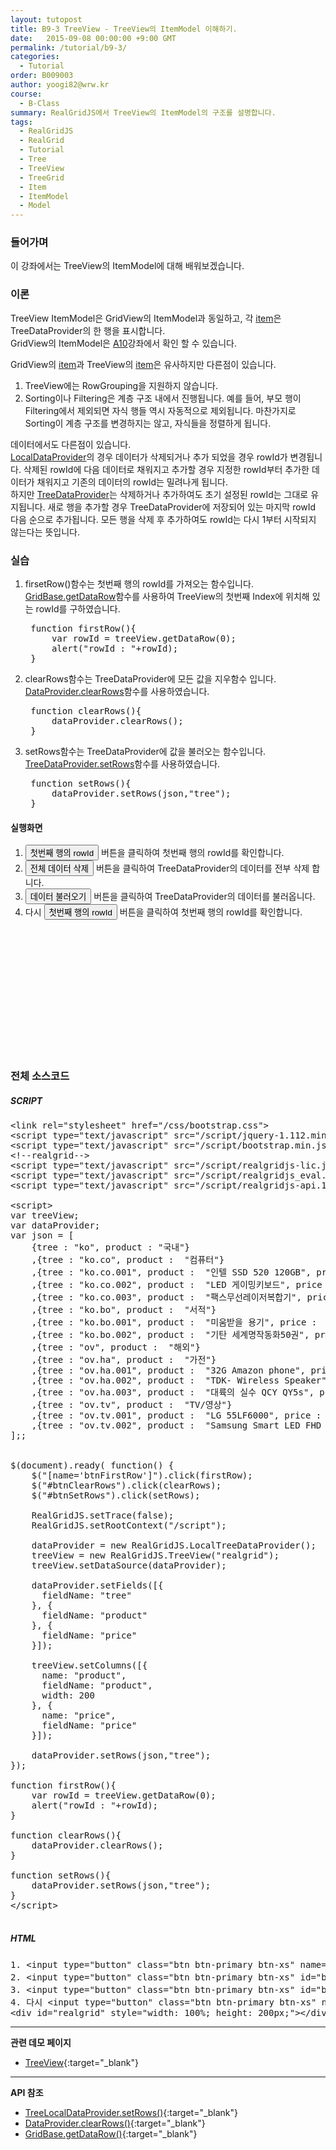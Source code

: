 ```yaml
---
layout: tutopost
title: B9-3 TreeView - TreeView의 ItemModel 이해하기.
date:   2015-09-08 00:00:00 +9:00 GMT
permalink: /tutorial/b9-3/
categories: 
  - Tutorial
order: B009003
author: yoogi82@wrw.kr
course:
  - B-Class
summary: RealGridJS에서 TreeView의 ItemModel의 구조를 설명합니다.
tags: 
  - RealGridJS
  - RealGrid
  - Tutorial
  - Tree
  - TreeView
  - TreeGrid
  - Item
  - ItemModel         
  - Model
---
```


<script type="text/javascript" src="/script/realgridjs-lic.js"></script>
<script type="text/javascript" src="/script/realgridjs_eval.1.0.14.min.js"></script>
<script type="text/javascript" src="/script/realgridjs-api.1.0.14.js"></script>

<script language="javascript">
var treeView;
var dataProvider;
var json = [
	{tree : "ko", product : "국내"}
	,{tree : "ko.co", product :  "컴퓨터"}
	,{tree : "ko.co.001", product :  "인텔 SSD 520 120GB", price :  63900 }
	,{tree : "ko.co.002", product :  "LED 게이밍키보드", price :  29700 }
	,{tree : "ko.co.003", product :  "팩스무선레이저복합기", price :  119000 }
	,{tree : "ko.bo", product :  "서적"}
	,{tree : "ko.bo.001", product :  "미움받을 용기", price :  13410 }
	,{tree : "ko.bo.002", product :  "기탄 세계명작동화50권", price :  69000 }
	,{tree : "ov", product :  "해외"}
	,{tree : "ov.ha", product :  "가전"}
	,{tree : "ov.ha.001", product :  "32G Amazon phone", price :  130 }
	,{tree : "ov.ha.002", product :  "TDK- Wireless Speaker", price :  49.99 }
	,{tree : "ov.ha.003", product :  "대륙의 실수 QCY QY5s", price :  18.59 }
	,{tree : "ov.tv", product :  "TV/영상"}
	,{tree : "ov.tv.001", product :  "LG 55LF6000", price :  498 }
	,{tree : "ov.tv.002", product :  "Samsung Smart LED FHD 60\"", price :  897.99 }
];;


$(document).ready( function() {
	$("[name='btnFirstRow']").click(firstRow);
	$("#btnClearRows").click(clearRows);
	$("#btnSetRows").click(setRows);

	RealGridJS.setTrace(false);
	RealGridJS.setRootContext("/script");
	
	dataProvider = new RealGridJS.LocalTreeDataProvider();
	treeView = new RealGridJS.TreeView("realgrid");
	treeView.setDataSource(dataProvider);
	
	dataProvider.setFields([{
	  fieldName: "tree"
	}, {
	  fieldName: "product"
	}, {
	  fieldName: "price"
	}]);
	
	treeView.setColumns([{
	  name: "product",
	  fieldName: "product",
	  width: 200
	}, {
	  name: "price",
	  fieldName: "price"
	}]);
	
	dataProvider.setRows(json,"tree");
});

function firstRow(){
	var rowId = treeView.getDataRow(0); 
	alert("rowId : "+rowId);
}

function clearRows(){
	dataProvider.clearRows();
}

function setRows(){
	dataProvider.setRows(json,"tree");
}
</script>

### 들어가며

이 강좌에서는 TreeView의 ItemModel에 대해 배워보겠습니다.

### 이론

TreeView ItemModel은 GridView의 ItemModel과 동일하고, 각 [item](/api/features/Grid%20Item/)은 TreeDataProvider의 한 행을 표시합니다.  
GridView의 ItemModel은 [A10](/tutorial/a10/)강좌에서 확인 할 수 있습니다.  

GridView의 [item](/api/features/Grid%20Item/)과 TreeView의 [item](/api/features/Grid%20Item/)은 유사하지만 다른점이 있습니다.  
1. TreeView에는 RowGrouping을 지원하지 않습니다.  
2. Sorting이나 Filtering은 계층 구조 내에서 진행됩니다. 예를 들어, 부모 행이 Filtering에서 제외되면 자식 행들 역시 자동적으로 제외됩니다. 마찬가지로 Sorting이 계층 구조를 변경하지는 않고, 자식들을 정렬하게 됩니다.  

데이터에서도 다른점이 있습니다.  
[LocalDataProvider](/api/LocalDataProvider/)의 경우 데이터가 삭제되거나 추가 되었을 경우 rowId가 변경됩니다. 삭제된 rowId에 다음 데이터로 채워지고 추가할 경우 지정한 rowId부터 추가한 데이터가 채워지고 기존의 데이터의 rowId는 밀려나게 됩니다.  
하지만 [TreeDataProvider](/api/TreeDataProvider/)는 삭제하거나 추가하여도 초기 설정된 rowId는 그대로 유지됩니다. 새로 행을 추가할 경우 TreeDataProvider에 저장되어 있는 마지막 rowId 다음 순으로 추가됩니다. 모든 행을 삭제 후 추가하여도 rowId는 다시 1부터 시작되지 않는다는 뜻입니다.  

### 실습

1. firsetRow()함수는 첫번째 행의 rowId를 가져오는 함수입니다. [GridBase.getDataRow](/api/GridBase/getDataRow/)함수를 사용하여 TreeView의 첫번째 Index에 위치해 있는 rowId를 구하였습니다.

	<pre class="prettyprint">
	function firstRow(){
		var rowId = treeView.getDataRow(0); 
		alert("rowId : "+rowId);
	}</pre>

2. clearRows함수는 TreeDataProvider에 모든 값을 지우함수 입니다. [DataProvider.clearRows](/api/DataProvider/clearRows/)함수를 사용하였습니다.

	<pre class="prettyprint">
	function clearRows(){
		dataProvider.clearRows();
	}</pre>

3. setRows함수는 TreeDataProvider에 값을 불러오는 함수입니다. [TreeDataProvider.setRows](/api/TreeDataProvider/setRows/)함수를 사용하였습니다.

	<pre class="prettyprint">
	function setRows(){
		dataProvider.setRows(json,"tree");
	}</pre>

#### 실행화면

1. <input type="button" class="btn btn-primary btn-xs" name="btnFirstRow" value="첫번째 행의 rowId" /> 버튼을 클릭하여 첫번째 행의 rowId를 확인합니다.<br/>
2. <input type="button" class="btn btn-primary btn-xs" id="btnClearRows" value="전체 데이터 삭제" /> 버튼을 클릭하여 TreeDataProvider의 데이터를 전부 삭제 합니다.<br/>
3. <input type="button" class="btn btn-primary btn-xs" id="btnSetRows" value="데이터 불러오기" /> 버튼을 클릭하여 TreeDataProvider의 데이터를 불러옵니다.<br/>
4. 다시 <input type="button" class="btn btn-primary btn-xs" name="btnFirstRow" value="첫번째 행의 rowId" /> 버튼을 클릭하여 첫번째 행의 rowId를 확인합니다.<br/>

<div id="realgrid" style="width: 100%; height: 200px;"></div>

### 전체 소스코드

##### SCRIPT    

<pre class="prettyprint full-source-script">
&lt;link rel=&quot;stylesheet&quot; href=&quot;/css/bootstrap.css&quot;&gt;
&lt;script type=&quot;text/javascript&quot; src=&quot;/script/jquery-1.112.min.js&quot;&gt;&lt;/script&gt;
&lt;script type=&quot;text/javascript&quot; src=&quot;/script/bootstrap.min.js&quot;&gt;&lt;/script&gt;
&lt;!--realgrid--&gt;
&lt;script type="text/javascript" src="/script/realgridjs-lic.js"&gt;&lt;/script&gt;
&lt;script type="text/javascript" src="/script/realgridjs_eval.1.0.14.min.js"&gt;&lt;/script&gt;
&lt;script type="text/javascript" src="/script/realgridjs-api.1.0.14.js"&gt;&lt;/script&gt;

&lt;script&gt;
var treeView;
var dataProvider;
var json = [
	{tree : "ko", product : "국내"}
	,{tree : "ko.co", product :  "컴퓨터"}
	,{tree : "ko.co.001", product :  "인텔 SSD 520 120GB", price :  63900 }
	,{tree : "ko.co.002", product :  "LED 게이밍키보드", price :  29700 }
	,{tree : "ko.co.003", product :  "팩스무선레이저복합기", price :  119000 }
	,{tree : "ko.bo", product :  "서적"}
	,{tree : "ko.bo.001", product :  "미움받을 용기", price :  13410 }
	,{tree : "ko.bo.002", product :  "기탄 세계명작동화50권", price :  69000 }
	,{tree : "ov", product :  "해외"}
	,{tree : "ov.ha", product :  "가전"}
	,{tree : "ov.ha.001", product :  "32G Amazon phone", price :  130 }
	,{tree : "ov.ha.002", product :  "TDK- Wireless Speaker", price :  49.99 }
	,{tree : "ov.ha.003", product :  "대륙의 실수 QCY QY5s", price :  18.59 }
	,{tree : "ov.tv", product :  "TV/영상"}
	,{tree : "ov.tv.001", product :  "LG 55LF6000", price :  498 }
	,{tree : "ov.tv.002", product :  "Samsung Smart LED FHD 60\"", price :  897.99 }
];;


$(document).ready( function() {
	$("[name='btnFirstRow']").click(firstRow);
	$("#btnClearRows").click(clearRows);
	$("#btnSetRows").click(setRows);

	RealGridJS.setTrace(false);
	RealGridJS.setRootContext("/script");
	
	dataProvider = new RealGridJS.LocalTreeDataProvider();
	treeView = new RealGridJS.TreeView("realgrid");
	treeView.setDataSource(dataProvider);
	
	dataProvider.setFields([{
	  fieldName: "tree"
	}, {
	  fieldName: "product"
	}, {
	  fieldName: "price"
	}]);
	
	treeView.setColumns([{
	  name: "product",
	  fieldName: "product",
	  width: 200
	}, {
	  name: "price",
	  fieldName: "price"
	}]);
	
	dataProvider.setRows(json,"tree");
});

function firstRow(){
	var rowId = treeView.getDataRow(0); 
	alert("rowId : "+rowId);
}

function clearRows(){
	dataProvider.clearRows();
}

function setRows(){
	dataProvider.setRows(json,"tree");
}
&lt;/script&gt;

</pre>

##### HTML

<pre class="prettyprint full-source-html">
1. &lt;input type="button" class="btn btn-primary btn-xs" name="btnFirstRow" value="첫번째 행의 rowId" /&gt; 버튼을 클릭하여 첫번째 행의 rowId를 확인합니다.&lt;br/&gt;
2. &lt;input type="button" class="btn btn-primary btn-xs" id="btnClearRows" value="전체 데이터 삭제" /&gt; 버튼을 클릭하여 TreeDataProvider의 데이터를 전부 삭제 합니다.&lt;br/&gt;
3. &lt;input type="button" class="btn btn-primary btn-xs" id="btnSetRows" value="데이터 불러오기" /&gt; 버튼을 클릭하여 TreeDataProvider의 데이터를 불러옵니다.&lt;br/&gt;
4. 다시 &lt;input type="button" class="btn btn-primary btn-xs" name="btnFirstRow" value="첫번째 행의 rowId" /&gt; 버튼을 클릭하여 첫번째 행의 rowId를 확인합니다.&lt;br/&gt;
&lt;div id=&quot;realgrid&quot; style=&quot;width: 100%; height: 200px;&quot;&gt;&lt;/div&gt;
</pre>


---
**관련 데모 페이지**

* [TreeView](http://demo.realgrid.com/Demo/TreeDataModel){:target="_blank"}

---
**API 참조**

* [TreeLocalDataProvider.setRows()](/api/TreeDataProvider/setRows/){:target="_blank"}
* [DataProvider.clearRows()](/api/DataProvider/clearRows/){:target="_blank"}
* [GridBase.getDataRow()](/api/GridBase/getDataRow/){:target="_blank"}
